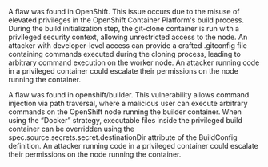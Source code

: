 A flaw was found in OpenShift. This issue occurs due to the misuse of elevated privileges in the OpenShift Container Platform's build process. During the build initialization step, the git-clone container is run with a privileged security context, allowing unrestricted access to the node. An attacker with developer-level access can provide a crafted .gitconfig file containing commands executed during the cloning process, leading to arbitrary command execution on the worker node. An attacker running code in a privileged container could escalate their permissions on the node running the container.

 A flaw was found in openshift/builder. This vulnerability allows command injection via path traversal, where a malicious user can execute arbitrary commands on the OpenShift node running the builder container. When using the “Docker” strategy, executable files inside the privileged build container can be overridden using the spec.source.secrets.secret.destinationDir attribute of the BuildConfig definition. An attacker running code in a privileged container could escalate their permissions on the node running the container.
